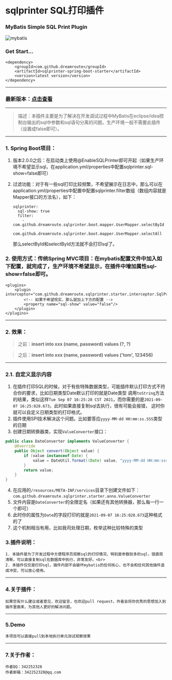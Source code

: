 # sqlprinter SQL打印插件

### MyBatis Simple SQL Print Plugin

![mybatis](http://mybatis.github.io/images/mybatis-logo.png)

### Get Start...
```
<dependency>
    <groupId>com.github.dreamroute</groupId>
    <artifactId>sqlprinter-spring-boot-starter</artifactId>
    <version>latest version</version>
</dependency>
```

----------
### 最新版本：[点击查看](https://search.maven.org/artifact/com.github.dreamroute/sqlprinter-spring-boot-starter)

--------------

> 描述：本插件主要是为了解决在开发调试过程中MyBatis在eclipse/idea控制台输出的sql中参数和sql语句分离的问题。生产环境一般不需要此插件（设置成false即可）。

----------
### 1. Spring Boot项目：
1. 版本2.0.0之后：在启动类上使用@EnableSQLPrinter即可开起（如果生产环境不希望显示sql，在application.yml/properties中配置sqlprinter.sql-show=false即可）

2. 过滤功能：对于有一些sql打印比较频繁，不希望展示在日志中，那么可以在application.yml/properties中配置中配置sqlprinter.filter数组（数组内容就是Mapper接口的方法名），如下：
    ```
    sqlprinter:
      sql-show: true
      filter:
        - com.github.dreamroute.sqlprinter.boot.mapper.UserMapper.selectById
        - com.github.dreamroute.sqlprinter.boot.mapper.UserMapper.selectAll
    ```
   那么selectById和selectById方法就不会打印sql了。

### 2. 使用方式：传统Spring MVC项目：在mybatis配置文件中加入如下配置，就完成了，生产环境不希望显示，在插件中增加属性sql-show=false即可。 ###
	<plugins>
		<plugin interceptor="com.github.dreamroute.sqlprinter.starter.interceptor.SqlPrinter">
		    <!-- 如果不希望现实，那么就加上下方的配置 -->
		    <property name="sql-show" value="false"/>
	    </plugin>
	</plugins>
----------

### 2. 效果： ###
> 之前：**insert into xxx (name, password) values (?, ?)**

> 之后：**insert into xxx (name, password) values ('tom', 123456)**

----------

### 2.1. 自定义显示内容
1. 在插件打印SQL的时候，对于有些特殊数据类型，可能插件默认打印方式不符合你的要求，比如日期类型Date默认打印的就是Date类型
调用`toString`方法的结果，类似这样`Tue Sep 07 16:25:28 CST 2021`，而你需要的是`2021-09-07 16:25:028.673`，此时如果直接复制sql去执行，很有可能会报错，
这时你就可以自定义日期类型的打印格式。
2. 插件使用SPI技术解决这个问题。比如要答应`yyyy-MM-dd HH:mm:ss.SSS`类型的日期
3. 创建日期转换器类，实现`ValueConverter`接口：
```java
public class DateConverter implements ValueConverter {
    @Override
    public Object convert(Object value) {
        if (value instanceof Date) {
            value = DateUtil.format((Date) value, "yyyy-MM-dd HH:mm:sss.SSS");
        }
        return value;
    }
}
```
4. 在应用的`/resources/META-INF/services`目录下创建文件如下：
`com.github.dreamroute.sqlprinter.starter.anno.ValueConverter`
5. 文件内容是`DateConverter`的全限定名（如果还有其他转换器，那么每一行一个即可）
6. 此时你的属性为`Date`的字段打印的就是`2021-09-07 16:25:028.673`这种格式的了
7. 这个机制相当有用，比如我司处理日期，枚举这种比较特殊的类型

### 3.插件说明： ###
	1. 本插件是为了开发过程中方便程序员观察sql的打印情况，特别是参数较多的sql，很直观清晰，可以直接复制sql在数据库中执行，非常友好。<br>
	2. 本插件仅仅是打印sql，插件内部不会破坏mybatis的任何核心，也不会和任何其他插件造成冲突，可以放心使用。

----------

### 4.关于插件： ###
	如果您有什么建议或者意见，欢迎留言，也欢迎pull request，作者会将你优秀的思想加入到插件里面来，为其他人更好的解决问题。

----------
### 5.Demo ###
	本项目可以直接pull到本地执行单元测试观察效果

----------

### 7.关于作者： ###
	作者QQ：342252328
	作者邮箱：342252328@qq.com
